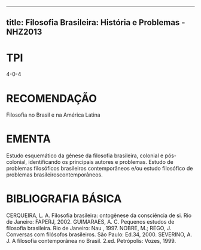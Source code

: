 
---
title: Filosofia Brasileira: História e Problemas - NHZ2013 
---

# TPI

4-0-4

# RECOMENDAÇÃO

Filosofia no Brasil e na América Latina

# EMENTA

Estudo esquemático da gênese da filosofia brasileira, colonial e pós-colonial, identificando os principais autores e problemas. Estudo de problemas filosóficos brasileiros contemporâneos e/ou estudo filosófico de problemas brasileiroscontemporâneos.

# BIBLIOGRAFIA BÁSICA

CERQUEIRA, L. A. Filosofia brasileira: ontogênese da consciência de si. Rio de Janeiro: FAPERJ, 2002.
GUIMARAES, A. C. Pequenos estudos de filosofia brasileira. Rio de Janeiro: Nau , 1997.
NOBRE, M.; REGO, J. Conversas com filósofos brasileiros. São Paulo: Ed.34, 2000.
SEVERINO, A. J. A filosofia contemporânea no Brasil. 2.ed. Petrópolis: Vozes, 1999.
        